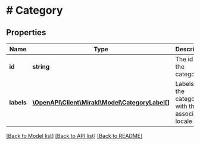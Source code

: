 # # Category

## Properties

Name | Type | Description | Notes
------------ | ------------- | ------------- | -------------
**id** | **string** | The id of the category | [optional]
**labels** | [**\OpenAPI\Client\Mirakl\Model\CategoryLabel[]**](CategoryLabel.md) | Labels for the category with their associated locale | [optional]

[[Back to Model list]](../../README.md#models) [[Back to API list]](../../README.md#endpoints) [[Back to README]](../../README.md)
